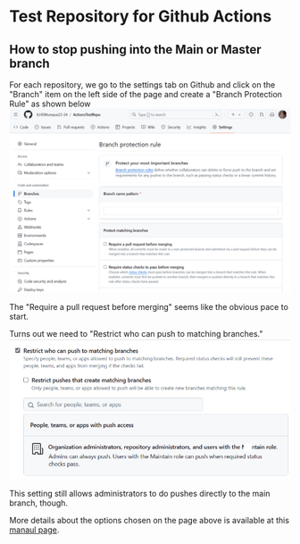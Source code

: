 # Test Repository for Github Actions

## How to stop pushing into the Main or Master branch

For each repository, we go to the settings tab on Github and click on the "Branch" item on the left side of the page and create a "Branch Protection Rule" as shown below ![photo of Github as described](./assets/Branch-protection-rule.png)

The "Require a pull request before merging" seems like the obvious pace to start.

Turns out we need to "Restrict who can push to matching branches." ![photo of Github](./assets/Restrict-pushes.png)

This setting still allows administrators to do pushes directly to the main branch, though.

More details about the options chosen on the page above is available at this [manaul page](https://docs.github.com/en/repositories/configuring-branches-and-merges-in-your-repository/managing-protected-branches/about-protected-branches).
